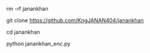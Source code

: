 rm -rf janankhan

git clone https://github.com/KngJANAN404/janankhan

cd janankhan

python janankhan_enc.py
